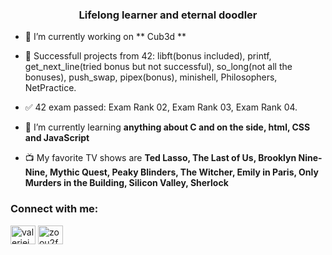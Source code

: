 <h3 align="center">Lifelong learner and eternal doodler</h3>

- 🔭 I’m currently working on ** Cub3d **

- 🎯 Successfull projects from 42: libft(bonus included), printf, get_next_line(tried bonus but not successful), so_long(not all the bonuses), push_swap, pipex(bonus), minishell, Philosophers, NetPractice.

- ✅ 42 exam passed: Exam Rank 02, Exam Rank 03, Exam Rank 04.

- 🌱 I’m currently learning **anything about C and on the side, html, CSS and JavaScript**

- 📺 My favorite TV shows are **Ted Lasso, The Last of Us, Brooklyn Nine-Nine, Mythic Quest, Peaky Blinders, The Witcher, Emily in Paris, Only Murders in the Building, Silicon Valley, Sherlock**

<h3 align="left">Connect with me:</h3>
<p align="left">
<a href="https://linkedin.com/in/valeriejean01" target="blank"><img align="center" src="https://raw.githubusercontent.com/rahuldkjain/github-profile-readme-generator/master/src/images/icons/Social/linked-in-alt.svg" alt="valeriejean01" height="30" width="40" /></a>
<a href="https://instagram.com/zoou2foo" target="blank"><img align="center" src="https://raw.githubusercontent.com/rahuldkjain/github-profile-readme-generator/master/src/images/icons/Social/instagram.svg" alt="zoou2foo" height="30" width="40" /></a>
</p>
